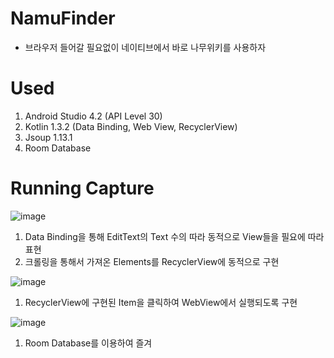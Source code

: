 # NamuFinder
  - 브라우저 들어갈 필요없이 네이티브에서 바로 나무위키를 사용하자

# Used
  1. Android Studio 4.2 (API Level 30)
  2. Kotlin 1.3.2 (Data Binding, Web View, RecyclerView)
  3. Jsoup 1.13.1
  4. Room Database
  
# Running Capture
![image](https://user-images.githubusercontent.com/65227900/114378337-93c42c80-9bc2-11eb-85f4-7e41bc2e1252.png)
  1. Data Binding을 통해 EditText의 Text 수의 따라 동적으로 View들을 필요에 따라 표현
  2. 크롤링을 통해서 가져온 Elements를 RecyclerView에 동적으로 구현

![image](https://user-images.githubusercontent.com/65227900/114378653-e30a5d00-9bc2-11eb-801d-958304d7352c.png)
  1. RecyclerView에 구현된 Item을 클릭하여 WebView에서 실행되도록 구현
 
![image](https://user-images.githubusercontent.com/65227900/114378991-3e3c4f80-9bc3-11eb-8e87-304a1d0de66e.png)
  1. Room Database를 이용하여 즐겨
